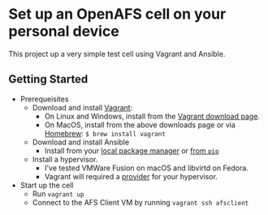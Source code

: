 # Set up an OpenAFS cell on your personal device
This project up a very simple test cell using Vagrant and Ansible.

## Getting Started
* Prerequeisites 
  * Download and install [Vagrant](https://www.vagrantup.com/):
    * On Linux and Windows, install from the [Vagrant download page](https://www.vagrantup.com/downloads).
    * On MacOS, install from the above downloads page or via [Homebrew](https://brew.sh/):
      `$ brew install vagrant`
  * Download and install Ansible
    * Install from your [local package manager](https://docs.ansible.com/ansible/latest/installation_guide/intro_installation.html#installing-ansible-on-specific-operating-systems) or [from `pip`](https://docs.ansible.com/ansible/latest/installation_guide/intro_installation.html#installing-and-upgrading-ansible-with-pip)
  * Install a hypervisor.
    * I've tested VMWare Fusion on macOS and libvirtd on Fedora.  
    * Vagrant will required a [provider](https://www.vagrantup.com/docs/providers/installation) for your hypervisor.
* Start up the cell
  * Run `vagrant up`
  * Connect to the AFS Client VM by running `vagrant ssh afsclient`
